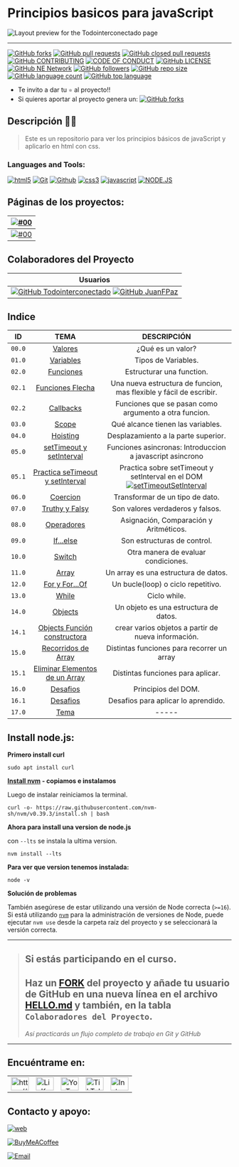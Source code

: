 # Principios basicos para javaScript

![Layout preview for the Todointerconectado page](/css/images/miniatura.png)

<hr/>

[![GitHub forks](https://img.shields.io/github/forks/Todointerconectado/basicojavascript?logo=github)](https://github.com/Todointerconectado/basicojavascript/fork)
[![GitHub pull requests](https://img.shields.io/github/issues-pr/Todointerconectado/basicojavascript?color=blue&logo=github)](https://github.com/Todointerconectado/basicojavascript/pulls)
[![GitHub closed pull requests](https://img.shields.io/github/issues-pr-closed/Todointerconectado/basicojavascript?color=blue&logo=github)](https://github.com/Todointerconectado/basicojavascript/pulls)
[![GitHub CONTRIBUTING](https://img.shields.io/badge/CODE_OF_CONDUCT-1.4-blue?logo=github)](https://github.com/Todointerconectado/basicojavascript/blob/main/CODE_OF_CONDUCT.md)
[![CODE OF CONDUCT](https://img.shields.io/badge/CONTRIBUTING-⭐-blue?logo=github)](https://github.com/Todointerconectado/basicojavascript/blob/main/CONTRIBUTING.md)
[![GitHub LICENSE](https://img.shields.io/badge/LICENSE-APACHE-blue?logo=github)](https://github.com/Todointerconectado/basicojavascript/blob/main/LICENSE)
[![GitHub NE Network](https://img.shields.io/badge/NE-Network-blue?logo=github)](https://github.com/Todointerconectado/basicojavascript/network)
[![GitHub followers](https://img.shields.io/github/followers/Todointerconectado?logo=github)](#)
[![GitHub repo size](https://img.shields.io/github/repo-size/Todointerconectado/create_form?logo=github)](#)
[![GitHub language count](https://img.shields.io/github/languages/count/Todointerconectado/basicojavascript?logo=github)](#)
[![GitHub top language](https://img.shields.io/github/languages/top/Todointerconectado/basicojavascript?logo=github)](#)

* Te invito a dar tu `⭐` al proyecto!!
* Si quieres aportar al proyecto genera un: [![GitHub forks](https://img.shields.io/github/forks/Todointerconectado/basicojavascript?logo=github)](https://github.com/Todointerconectado/basicojavascript/fork)

## Descripción 👨‍💼

> Este es un repositorio para ver los principios básicos de javaScript y aplicarlo en html con css.

<h3 align="left">Languages and Tools:</h3>

[![html5](https://www.vectorlogo.zone/logos/w3_html5/w3_html5-ar21.svg)](https://todointerconectado.com/Proyectos/1_Curso_HTML/HTML/index-HTML.html)
[![Git](https://www.vectorlogo.zone/logos/git-scm/git-scm-ar21.svg)](https://todointerconectado.com/Proyectos/2-Git_GitHub/index_git.html)
[![Github](https://www.vectorlogo.zone/logos/github/github-ar21.svg)](#)
[![css3](https://www.vectorlogo.zone/logos/w3_css/w3_css-ar21.svg)](https://todointerconectado.com/Proyectos/3_Curso_CSS3/index_CSS3.html)
[![javascript](https://www.vectorlogo.zone/logos/javascript/javascript-ar21.svg)](#)
[![NODE.JS](https://www.vectorlogo.zone/logos/nodejs/nodejs-ar21.svg)](https://nodejs.org/en)

## Páginas de los proyectos:

|   [![#00](https://img.shields.io/badge/https%3A%2F%2Ftodointerconectado.github.io-%2Fbasicojavascript-blue?logo=html5)](https://todointerconectado.github.io/basicojavascript)   |
|:----------------------------:|
| [![#00](https://img.shields.io/badge/https%3A%2F%2Ftodointerconectado.github.io-%2Fbasicojavascript//html/linktree.html-blue?logo=html5)](https://todointerconectado.github.io/basicojavascript/html/linktree.html) |

## Colaboradores del Proyecto

|              Usuarios               |
| :---------------------------------: |
| [![GitHub Todointerconectado](https://img.shields.io/badge/francisco_carusso-GitHub_Todointerconectado-105d89?style=for-the-badge&logo=github&logoColor=white&labelColor=101)](https://github.com/Todointerconectado) [![GitHub JuanFPaz](https://img.shields.io/badge/Juan_Paz-GitHub_JuanFPaz-105d89?style=for-the-badge&logo=github&logoColor=white&labelColor=101)](https://github.com/JuanFPaz) |


## Indice

|  ID  |  TEMA   | DESCRIPCIÓN |
| :--: | :-----: | :---------: |
| `00.0` | [Valores](./script/00_Valores.js) | ¿Qué es un valor? |
| `01.0` | [Variables](./script/01_variables.js) | Tipos de Variables. |
| `02.0` | [Funciones](./script/02_0-funciones.js) | Estructurar una function. |
| `02.1` | [Funciones Flecha](./script/02-1_funcionesFlecha.js) | Una nueva estructura de funcion, mas flexible y fácil de escribir. |
| `02.2` | [Callbacks](./script/02-2_Callbacks.js) | Funciones que se pasan como argumento a otra funcion. |
| `03.0` | [Scope](./script/03_scope.js) | Qué alcance tienen las variables. |
| `04.0` | [Hoisting](./script/04_Hoisting.js) | Desplazamiento a la parte superior. |
| `05.0` | [setTimeout y setInterval](./script/16-0_setTimeoutSetInterval.js) | Funciones asincronas: Introduccion a javascript asincrono  |
| `05.1` | [Practica seTimeout y setInterval](./script/16-1_practicaSetTimeoutSetInterval.js) | Practica sobre setTimeout y setInterval en el DOM <br> [![setTimeoutSetInterval](https://img.shields.io/badge/https%3A%2F%2Ftodointerconectado.github.io/basicojavascript/html-%2FsetTimeoutSetInterval.html-blue?logo=html5)](https://todointerconectado.github.io/basicojavascript/html/setTimeoutSetInterval.html)|
| `06.0` | [Coercion](./script/05_coercion.js) | Transformar de un tipo de dato. |
| `07.0` | [Truthy y Falsy](./script/06_TruthyyFalsy.js) | Son valores verdaderos y falsos. |
| `08.0` | [Operadores](./script/07_Operadores.js) | Asignación, Comparación y Aritméticos. |
| `09.0` | [If...else](./script/08_if-else.js) | Son estructuras de control. |
| `10.0` | [Switch](./script/09_switch.js) | Otra manera de evaluar condiciones. |
| `11.0` | [Array](./script/10_array.js) | Un array es una estructura de datos. |
| `12.0` | [For y For...Of](./script/11_foryForOf.js) | Un bucle(loop) o ciclo repetitivo. |
| `13.0` | [While](./script/12_While.js) | Ciclo while. |
| `14.0` | [Objects](./script/13-0_objects.js) | Un objeto es una estructura de datos. |
| `14.1` | [Objects Función constructora](./script/13-1_objectsFuncionConstructora.js) | crear varios objetos a partir de nueva información. |
| `15.0` | [Recorridos de Array](./script/14-0_RecorridosDeArray.js) | Distintas funciones para recorrer un array |
| `15.1` | [Eliminar Elementos de un Array](./script/14-1_eliminarElementosDeUnArray.js) | Distintas funciones para aplicar. |
| `16.0` | [Desafios](./script/15-0_dom.js) | Principios del DOM. |
| `16.1` | [Desafios](./script/15-1_desafios.js) | Desafios para aplicar lo aprendido. |
| `17.0` | [Tema](#) | ----- |

## Install node.js:

**Primero install curl**
```
sudo apt install curl
```

**[Install nvm](https://github.com/nvm-sh/nvm#manual-install) - copiamos e instalamos**

Luego de instalar reiniciamos la terminal.

```
curl -o- https://raw.githubusercontent.com/nvm-sh/nvm/v0.39.3/install.sh | bash
```

**Ahora para install una version de node.js**

con ``--lts`` se instala la ultima version.

```
nvm install --lts
```

**Para ver que version tenemos instalada:**

```
node -v
```

**Solución de problemas**

También asegúrese de estar utilizando una versión de Node correcta (`>=16`). Si está utilizando [`nvm`](https://github.com/nvm-sh/nvm) para la administración de versiones de Node, puede ejecutar `nvm use` desde la carpeta raíz del proyecto y se seleccionará la versión correcta.

<hr>

> ## Si estás participando en el curso.
> ## Haz un [FORK](https://github.com/Todointerconectado/basicojavascript/fork) del proyecto y añade tu usuario de GitHub en una nueva línea en el archivo [**HELLO.md**](https://github.com/Todointerconectado/basicojavascript/blob/main/HELLO.md) y también, en la tabla `Colaboradores del Proyecto`.
>
> _Así practicarás un flujo completo de trabajo en Git y GitHub_

<hr>

## Encuéntrame en:

<table align="center">
  <tr>
    <td>
      <a href="https://todointerconectado.com" target="_blank">
        <img align="center" src="https://raw.githubusercontent.com/Todointerconectado/Todointerconectado/main/img/TIC.png" alt="https://todointerconectado.com" alt="todointerconectado" height="30" width="40" /></a>
    </td>
    <td>
      <a href="https://www.linkedin.com/comm/mynetwork/discovery-see-all?usecase=PEOPLE_FOLLOWS&followMember=franciscocarusso" target="_blank">
        <img align="center" src="https://raw.githubusercontent.com/rahuldkjain/github-profile-readme-generator/master/src/images/icons/Social/linked-in-alt.svg" alt="LinKedin" height="30" width="40" /></a>
    </td>
    <td>
      <a href="https://www.youtube.com/@todointerconectado" target="_blank">
        <img align="center" src="https://raw.githubusercontent.com/Todointerconectado/Todointerconectado/main/img/youtube.png" alt="YouTube" height="30" width="40" /></a>
    </td>
    <td>
      <a href="https://www.tiktok.com/@todointerconectado" target="_blank">
        <img align="center" src="https://raw.githubusercontent.com/Todointerconectado/Todointerconectado/main/img/tik_tok.png" alt="TikTok" height="30" width="40" /></a>
    </td>
    <td>
      <a href="https://instagram.com/franciscocarusso" target="_blank">
        <img align="center" src="https://raw.githubusercontent.com/rahuldkjain/github-profile-readme-generator/master/src/images/icons/Social/instagram.svg" alt="Instagram" height="30" width="40" /></a>
    </td>
  </tr>
</table>

## Contacto y apoyo:

[![web](https://raw.githubusercontent.com/Todointerconectado/Todointerconectado/23a0a9d6cdf33d7f565d15e335868aa68d371598/img/web.svg)](https://todointerconectado.com)


[![BuyMeACoffee](https://img.shields.io/badge/Buy_Me_A_Coffee-apoya_mi_trabajo-FFDD00?style=for-the-badge&logo=buy-me-a-coffee&logoColor=white&labelColor=101010)](https://www.buymeacoffee.com/francarusso)


[![Email](https://raw.githubusercontent.com/Todointerconectado/Todointerconectado/23a0a9d6cdf33d7f565d15e335868aa68d371598/img/email.svg)](mailto:francisconicolascarusso@gmail.com)

